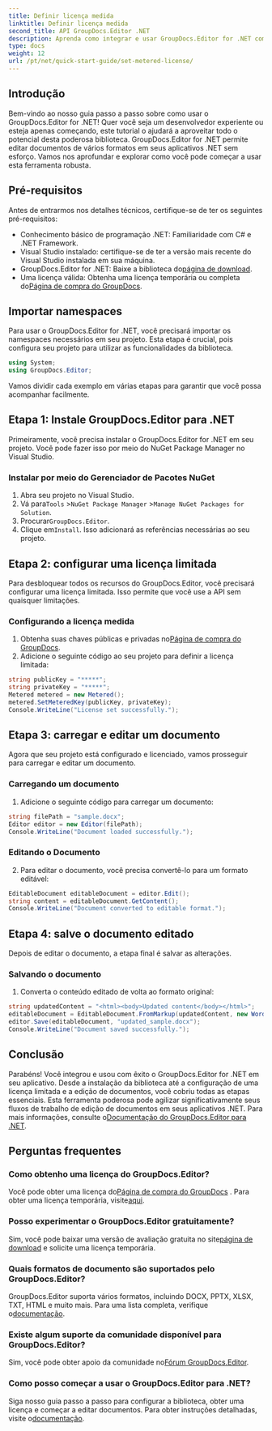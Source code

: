 ```yaml
---
title: Definir licença medida
linktitle: Definir licença medida
second_title: API GroupDocs.Editor .NET
description: Aprenda como integrar e usar GroupDocs.Editor for .NET com nosso guia completo. Desbloqueie recursos avançados de edição de documentos em seus aplicativos .NET.
type: docs
weight: 12
url: /pt/net/quick-start-guide/set-metered-license/
---
```

## Introdução
Bem-vindo ao nosso guia passo a passo sobre como usar o GroupDocs.Editor for .NET! Quer você seja um desenvolvedor experiente ou esteja apenas começando, este tutorial o ajudará a aproveitar todo o potencial desta poderosa biblioteca. GroupDocs.Editor for .NET permite editar documentos de vários formatos em seus aplicativos .NET sem esforço. Vamos nos aprofundar e explorar como você pode começar a usar esta ferramenta robusta.
## Pré-requisitos
Antes de entrarmos nos detalhes técnicos, certifique-se de ter os seguintes pré-requisitos:
- Conhecimento básico de programação .NET: Familiaridade com C# e .NET Framework.
- Visual Studio instalado: certifique-se de ter a versão mais recente do Visual Studio instalada em sua máquina.
-  GroupDocs.Editor for .NET: Baixe a biblioteca do[página de download](https://releases.groupdocs.com/editor/net/).
-  Uma licença válida: Obtenha uma licença temporária ou completa do[Página de compra do GroupDocs](https://purchase.groupdocs.com/temporary-license/).
## Importar namespaces
Para usar o GroupDocs.Editor for .NET, você precisará importar os namespaces necessários em seu projeto. Esta etapa é crucial, pois configura seu projeto para utilizar as funcionalidades da biblioteca.
```csharp
using System;
using GroupDocs.Editor;
```
Vamos dividir cada exemplo em várias etapas para garantir que você possa acompanhar facilmente.
## Etapa 1: Instale GroupDocs.Editor para .NET
Primeiramente, você precisa instalar o GroupDocs.Editor for .NET em seu projeto. Você pode fazer isso por meio do NuGet Package Manager no Visual Studio.
### Instalar por meio do Gerenciador de Pacotes NuGet
1. Abra seu projeto no Visual Studio.
2.  Vá para`Tools` >`NuGet Package Manager` >`Manage NuGet Packages for Solution`.
3.  Procurar`GroupDocs.Editor`.
4.  Clique em`Install`.
Isso adicionará as referências necessárias ao seu projeto.
## Etapa 2: configurar uma licença limitada
Para desbloquear todos os recursos do GroupDocs.Editor, você precisará configurar uma licença limitada. Isso permite que você use a API sem quaisquer limitações.
### Configurando a licença medida
1.  Obtenha suas chaves públicas e privadas no[Página de compra do GroupDocs](https://purchase.groupdocs.com/temporary-license/).
2. Adicione o seguinte código ao seu projeto para definir a licença limitada:
```csharp
string publicKey = "*****";
string privateKey = "*****";
Metered metered = new Metered();
metered.SetMeteredKey(publicKey, privateKey);
Console.WriteLine("License set successfully.");
```
## Etapa 3: carregar e editar um documento
Agora que seu projeto está configurado e licenciado, vamos prosseguir para carregar e editar um documento.
### Carregando um documento
1. Adicione o seguinte código para carregar um documento:
```csharp
string filePath = "sample.docx";
Editor editor = new Editor(filePath);
Console.WriteLine("Document loaded successfully.");
```
### Editando o Documento
2. Para editar o documento, você precisa convertê-lo para um formato editável:
```csharp
EditableDocument editableDocument = editor.Edit();
string content = editableDocument.GetContent();
Console.WriteLine("Document converted to editable format.");
```
## Etapa 4: salve o documento editado
Depois de editar o documento, a etapa final é salvar as alterações.
### Salvando o documento
1. Converta o conteúdo editado de volta ao formato original:
```csharp
string updatedContent = "<html><body>Updated content</body></html>";
editableDocument = EditableDocument.FromMarkup(updatedContent, new WordProcessingSaveOptions());
editor.Save(editableDocument, "updated_sample.docx");
Console.WriteLine("Document saved successfully.");
```
## Conclusão
 Parabéns! Você integrou e usou com êxito o GroupDocs.Editor for .NET em seu aplicativo. Desde a instalação da biblioteca até a configuração de uma licença limitada e a edição de documentos, você cobriu todas as etapas essenciais. Esta ferramenta poderosa pode agilizar significativamente seus fluxos de trabalho de edição de documentos em seus aplicativos .NET. Para mais informações, consulte o[Documentação do GroupDocs.Editor para .NET](https://reference.groupdocs.com/editor/net/).
## Perguntas frequentes
### Como obtenho uma licença do GroupDocs.Editor?
 Você pode obter uma licença do[Página de compra do GroupDocs](https://purchase.groupdocs.com/buy) . Para obter uma licença temporária, visite[aqui](https://purchase.groupdocs.com/temporary-license/).
### Posso experimentar o GroupDocs.Editor gratuitamente?
 Sim, você pode baixar uma versão de avaliação gratuita no site[página de download](https://releases.groupdocs.com/) e solicite uma licença temporária.
### Quais formatos de documento são suportados pelo GroupDocs.Editor?
 GroupDocs.Editor suporta vários formatos, incluindo DOCX, PPTX, XLSX, TXT, HTML e muito mais. Para uma lista completa, verifique o[documentação](https://reference.groupdocs.com/editor/net/).
### Existe algum suporte da comunidade disponível para GroupDocs.Editor?
 Sim, você pode obter apoio da comunidade no[Fórum GroupDocs.Editor](https://forum.groupdocs.com/c/editor/20).
### Como posso começar a usar o GroupDocs.Editor para .NET?
 Siga nosso guia passo a passo para configurar a biblioteca, obter uma licença e começar a editar documentos. Para obter instruções detalhadas, visite o[documentação](https://reference.groupdocs.com/editor/net/).